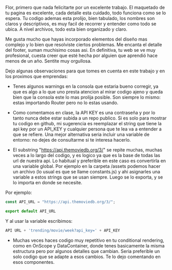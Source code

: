 Flor, primero que nada felicitarte por un excelente trabajo. El maquetado de tu pagina es excelente, cada detalle esta cuidado, todo funciona como se lo espera. Tu codigo ademas esta prolijo, bien tabulado, los nombres son claros y descriptivos, es muy facil de recorrer y entender como todo se ubica. A nivel archivos, todo esta bien organizado y claro. 

Me gusta mucho que hayas incorporado elementos del diseño mas complejo y lo bien que resolviste ciertos problemas. Me encanta el detalle del footer, suman muchisimo cosas asi. En definitiva, tu web se ve muy profesional, cuesta creer que esté hecha por alguien que aprendió hace menos de un año. Sentite muy orgullosa. 

Dejo algunas observaciones para que tomes en cuenta en este trabajo y en los proximos que emprendas:

- Tenes algunos warnings en la consola que estaria bueno corregir, ya que es algo a lo que uno presta atencion al mirar
codigo ajeno y queda bien que la consola este lo mas prolija posible. Son siempre lo mismo: estas importando Router pero no lo estas usando. 

- Como comentamos en clase, la API KEY es una contraseña y por lo tanto nunca debe estar subida a un repo publico. Si es solo para mostrar tu codigo en github, mi sugerencia es reemplazar el string que tiene la api key por un API_KEY y cualquier persona que te lea va a entender a que se refiere. Una mejor alternativa seria incluir una variable de entorno: no dejes de consultarme si te interesa hacerlo. 


- El substring "https://api.themoviedb.org/3/" se repite muchas, muchas veces a lo largo del codigo, y es logico ya que es la base de todas las url de nuestra api. Lo habitual y preferible en este caso es convertirla en una variable global. Por ejemplo en la carpeta /assets podemos hacer un archivo (lo usual es que se llame constants.js) y ahi asignarles una variable a estos strings que se usan siempre. Luego se lo exporta, y se lo importa en donde se necesite. 

Por ejemplo:


```js 
const API_URL = "https://api.themoviedb.org/3/";

export default API_URL
```

Y al usar la variable escribimos: 

```js
API URL + 'trending/movie/week?api_key=' + API_KEY 
```

- Muchas veces haces codigo muy repetitivo en tu conditional rendering, como en OnScope y DataContainer, donde tenes basicamente la misma estructura pero por algunos detalles que cambian. Seria preferible un solo codigo que se adapte a esos cambios. Te lo dejo comentando en esos componentes. 

